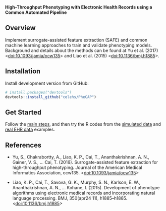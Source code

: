 __High-Throughput Phenotyping with Electronic Health Records using a Common Automated Pipeline__

## Overview

Implement surrogate-assisted feature extraction (SAFE) and common machine learning approaches to train and validate phenotyping models. Background and details about the methods can be found at 
Yu et al. (2017) <[doi:10.1093/jamia/ocw135](https://doi.org/10.1093/jamia/ocw135)> and Liao et al. (2015) <[doi:10.1136/bmj.h1885](https://doi.org/10.1136/bmj.h1885)>.

## Installation

Install development version from GitHub:
 
```r
# install.packages("devtools")
devtools::install_github("celehs/PheCAP")
```

## Get Started

Follow the [main steps](https://celehs.github.io/PheCAP/articles/main.html), and then try the R codes from the [simulated data](https://celehs.github.io/PheCAP/articles/ex1-sim.html) and [real EHR data](https://celehs.github.io/PheCAP/articles/ex2-ehr.html) examples. 

## References

- Yu, S., Chakrabortty, A., Liao, K. P., Cai, T., Ananthakrishnan, A. N., Gainer, V. S., … Cai, T. (2016). Surrogate-assisted feature extraction for high-throughput phenotyping. Journal of the American Medical Informatics Association, ocw135. <[doi:10.1093/jamia/ocw135](https://doi.org/10.1093/jamia/ocw135)>

- Liao, K. P., Cai, T., Savova, G. K., Murphy, S. N., Karlson, E. W., Ananthakrishnan, A. N., … Kohane, I. (2015). Development of phenotype algorithms using electronic medical records and incorporating natural language processing. BMJ, 350(apr24 11), h1885–h1885. <[doi:10.1136/bmj.h1885](https://doi.org/10.1136/bmj.h1885)>

